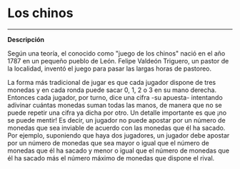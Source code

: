 <!--Creado por Jonathan Carrero -->

**Los chinos**
==============
----------

**Descripción**

Según una teoría, el conocido como "juego de los chinos" nació en el año 1787 en un pequeño pueblo de León. Felipe Valdeón Triguero, un pastor de la localidad, inventó el juego para pasar las largas horas de pastoreo.

La forma más tradicional de jugar es que cada jugador dispone de tres monedas y en cada ronda puede sacar 0, 1, 2 o 3 en su mano derecha. Entonces cada jugador, por turno, dice una cifra -su apuesta- intentando adivinar cuántas monedas suman todas las manos, de manera que no se puede repetir una cifra ya dicha por otro. Un detalle importante es que ¡no se puede mentir! Es decir, un jugador no puede apostar por un número de monedas que sea inviable de acuerdo con las monedas que él ha sacado. Por ejemplo, suponiendo que haya dos jugadores, un jugador debe apostar por un número de monedas que sea mayor o igual que el número de monedas que él ha sacado y menor o igual que el número de monedas que él ha sacado más el número máximo de monedas que dispone el rival.

